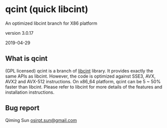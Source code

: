 qcint (quick libcint) 
======================

An optimized libcint branch for X86 platform

version 3.0.17

2019-04-29


What is qcint
-------------
(GPL licensed) qcint is a branch of [libcint](https://github.com/sunqm/libcint.git)
library.  It provides exactly the same APIs as libcint.  However, the code
is optimized against SSE3, AVX, AVX2 and AVX-512 instructions.  On x86_64 platform, qcint can
be 5 ~ 50% faster than libcint.  Please refer to libcint for
more details of the features and installation instructions.


Bug report
----------
Qiming Sun <osirpt.sun@gmail.com>

